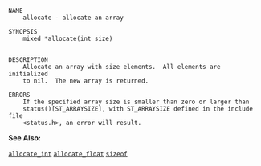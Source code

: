 
```
NAME
	allocate - allocate an array

SYNOPSIS
	mixed *allocate(int size)


DESCRIPTION
	Allocate an array with size elements.  All elements are initialized
	to nil.  The new array is returned.

ERRORS
	If the specified array size is smaller than zero or larger than
	status()[ST_ARRAYSIZE], with ST_ARRAYSIZE defined in the include file
	<status.h>, an error will result.

```

**See Also:**

 [`allocate_int`](./allocate_int.md)
 [`allocate_float`](./allocate_float.md)
 [`sizeof`](./sizeof.md)
